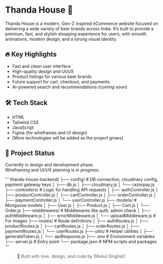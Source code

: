 # Thanda House 🍻

Thanda House is a modern, Gen-Z inspired eCommerce website focused on delivering a wide variety of beer brands across India. It’s built to provide a premium, fast, and stylish shopping experience for users, with smooth animations, modern design, and a strong visual identity.

## 🔥 Key Highlights

- Fast and clean user interface
- High-quality design and UI/UX
- Product listings for various beer brands
- Future support for cart, checkout, and payments
- AI-powered search and recommendations *(coming soon)*

## 🛠️ Tech Stack

- HTML
- Tailwind CSS
- JavaScript
- Figma (for wireframes and UI design)
- [More technologies will be added as the project grows]


## 🚧 Project Status

Currently in design and development phase.  
Wireframing and UI/UX planning is in progress.


'''
thanda-house-backend/
├── config/ # DB connection, cloudinary config, payment gateway keys
│ ├── db.js
│ ├── cloudinary.js
│ └── razorpay.js
├── controllers/ # Logic for handling API requests
│ ├── authController.js
│ ├── productController.js
│ ├── cartController.js
│ ├── orderController.js
│ ├── paymentController.js
│ └── userController.js
├── models/ # Mongoose models
│ ├── User.js
│ ├── Product.js
│ ├── Cart.js
│ └── Order.js
├── middlewares/ # Middlewares like auth, admin check
│ ├── authMiddleware.js
│ ├── errorMiddleware.js
│ └── uploadMiddleware.js # For images
├── routes/ # Route definitions
│ ├── authRoutes.js
│ ├── productRoutes.js
│ ├── cartRoutes.js
│ ├── orderRoutes.js
│ ├── paymentRoutes.js
│ └── userRoutes.js
├── utils/ # Helper utilities
│ ├── generateToken.js
│ └── apiResponse.js
├── .env # Environment variables
├── server.js # Entry point
└── package.json # NPM scripts and packages
'''

> 🍺 Built with love, design, and code by [Mukul Singhal]


